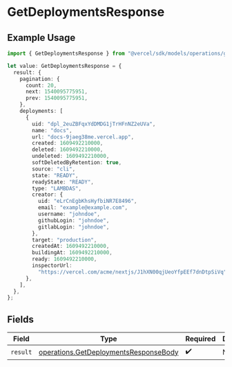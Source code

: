 # GetDeploymentsResponse

## Example Usage

```typescript
import { GetDeploymentsResponse } from "@vercel/sdk/models/operations/getdeployments.js";

let value: GetDeploymentsResponse = {
  result: {
    pagination: {
      count: 20,
      next: 1540095775951,
      prev: 1540095775951,
    },
    deployments: [
      {
        uid: "dpl_2euZBFqxYdDMDG1jTrHFnNZ2eUVa",
        name: "docs",
        url: "docs-9jaeg38me.vercel.app",
        created: 1609492210000,
        deleted: 1609492210000,
        undeleted: 1609492210000,
        softDeletedByRetention: true,
        source: "cli",
        state: "READY",
        readyState: "READY",
        type: "LAMBDAS",
        creator: {
          uid: "eLrCnEgbKhsHyfbiNR7E8496",
          email: "example@example.com",
          username: "johndoe",
          githubLogin: "johndoe",
          gitlabLogin: "johndoe",
        },
        target: "production",
        createdAt: 1609492210000,
        buildingAt: 1609492210000,
        ready: 1609492210000,
        inspectorUrl:
          "https://vercel.com/acme/nextjs/J1hXN00qjUeoYfpEEf7dnDtpSiVq",
      },
    ],
  },
};
```

## Fields

| Field                                                                                          | Type                                                                                           | Required                                                                                       | Description                                                                                    |
| ---------------------------------------------------------------------------------------------- | ---------------------------------------------------------------------------------------------- | ---------------------------------------------------------------------------------------------- | ---------------------------------------------------------------------------------------------- |
| `result`                                                                                       | [operations.GetDeploymentsResponseBody](../../models/operations/getdeploymentsresponsebody.md) | :heavy_check_mark:                                                                             | N/A                                                                                            |